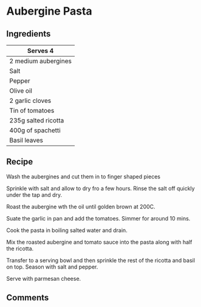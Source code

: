 # Aubergine Pasta



## Ingredients
| Serves 4 | 
| --- | 
| 2 medium aubergines|
| Salt|
| Pepper|
| Olive oil|
| 2 garlic cloves|
| Tin of tomatoes|
| 235g salted ricotta|
| 400g of spachetti|
| Basil leaves|

## Recipe
Wash the aubergines and cut them in to finger shaped pieces

Sprinkle with salt and allow to dry fro a few hours. Rinse the salt off quickly under the tap and dry. 

Roast the aubergine wth the oil until golden brown at 200C. 

Suate the garlic in pan and add the tomatoes. Simmer for around 10 mins. 

Cook the pasta in boiling salted water and drain. 

Mix the roasted aubergine and tomato sauce into the pasta along with half the ricotta. 

Transfer to a serving bowl and then sprinkle the rest of the ricotta and basil on top. Season with salt and pepper. 

Serve with parmesan cheese. 

## Comments
